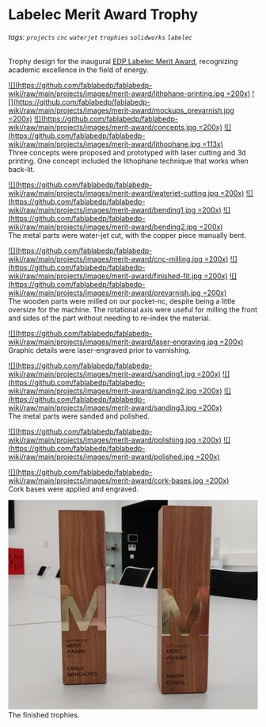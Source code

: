 # Labelec Merit Award Trophy

###### tags: `projects` `cnc` `waterjet` `trophies` `solidworks` `labelec`

Trophy design for the inaugural [EDP Labelec Merit Award](https://www.edp.com/en/innovation/labelec/merit-award#award), recognizing academic excellence in the field of energy.  

[![](https://github.com/fablabedp/fablabedp-wiki/raw/main/projects/images/merit-award/lithphane-printing.jpg =200x)](https://github.com/fablabedp/fablabedp-wiki/raw/main/projects/images/merit-award/lithphane-printing.jpg)
[![](https://github.com/fablabedp/fablabedp-wiki/raw/main/projects/images/merit-award/mockups_prevarnish.jpg =200x)](https://github.com/fablabedp/fablabedp-wiki/raw/main/projects/images/merit-award/mockups_prevarnish.jpg)
[![](https://github.com/fablabedp/fablabedp-wiki/raw/main/projects/images/merit-award/concepts.jpg =200x)](https://github.com/fablabedp/fablabedp-wiki/raw/main/projects/images/merit-award/concepts.jpg)
[![](https://github.com/fablabedp/fablabedp-wiki/raw/main/projects/images/merit-award/lithophane.jpg =113x)](https://github.com/fablabedp/fablabedp-wiki/raw/main/projects/images/merit-award/lithophane.jpg)  
Three concepts were proposed and prototyped with laser cutting and 3d printing.  One concept included the lithophane technique that works when back-lit.  

[![](https://github.com/fablabedp/fablabedp-wiki/raw/main/projects/images/merit-award/waterjet-cutting.jpg =200x)](https://github.com/fablabedp/fablabedp-wiki/raw/main/projects/images/merit-award/waterjet-cutting.jpg)
[![](https://github.com/fablabedp/fablabedp-wiki/raw/main/projects/images/merit-award/bending1.jpg =200x)](https://github.com/fablabedp/fablabedp-wiki/raw/main/projects/images/merit-award/bending1.jpg)
[![](https://github.com/fablabedp/fablabedp-wiki/raw/main/projects/images/merit-award/bending2.jpg =200x)](https://github.com/fablabedp/fablabedp-wiki/raw/main/projects/images/merit-award/bending2.jpg)  
The metal parts were water-jet cut, with the copper piece manually bent.  

[![](https://github.com/fablabedp/fablabedp-wiki/raw/main/projects/images/merit-award/cnc-milling.jpg =200x)](https://github.com/fablabedp/fablabedp-wiki/raw/main/projects/images/merit-award/cnc-milling.jpg)
[![](https://github.com/fablabedp/fablabedp-wiki/raw/main/projects/images/merit-award/finished-fit.jpg =200x)](https://github.com/fablabedp/fablabedp-wiki/raw/main/projects/images/merit-award/finished-fit.jpg)
[![](https://github.com/fablabedp/fablabedp-wiki/raw/main/projects/images/merit-award/prevarnish.jpg =200x)](https://github.com/fablabedp/fablabedp-wiki/raw/main/projects/images/merit-award/prevarnish.jpg)  
The wooden parts were milled on our pocket-nc, despite being a little oversize for the machine.  The rotational axis were useful for milling the front and sides of the part without needing to re-index the material.  

[![](https://github.com/fablabedp/fablabedp-wiki/raw/main/projects/images/merit-award/laser-engraving.jpg =200x)](https://github.com/fablabedp/fablabedp-wiki/raw/main/projects/images/merit-award/laser-engraving.jpg)  
Graphic details were laser-engraved prior to varnishing.  

[![](https://github.com/fablabedp/fablabedp-wiki/raw/main/projects/images/merit-award/sanding1.jpg =200x)](https://github.com/fablabedp/fablabedp-wiki/raw/main/projects/images/merit-award/sanding1.jpg)
[![](https://github.com/fablabedp/fablabedp-wiki/raw/main/projects/images/merit-award/sanding2.jpg =200x)](https://github.com/fablabedp/fablabedp-wiki/raw/main/projects/images/merit-award/sanding2.jpg)
[![](https://github.com/fablabedp/fablabedp-wiki/raw/main/projects/images/merit-award/sanding3.jpg =200x)](https://github.com/fablabedp/fablabedp-wiki/raw/main/projects/images/merit-award/sanding3.jpg)  
The metal parts were sanded and polished.  

[![](https://github.com/fablabedp/fablabedp-wiki/raw/main/projects/images/merit-award/polishing.jpg =200x)](https://github.com/fablabedp/fablabedp-wiki/raw/main/projects/images/merit-award/polishing.jpg)
[![](https://github.com/fablabedp/fablabedp-wiki/raw/main/projects/images/merit-award/polished.jpg =200x)](https://github.com/fablabedp/fablabedp-wiki/raw/main/projects/images/merit-award/polished.jpg)  

[![](https://github.com/fablabedp/fablabedp-wiki/raw/main/projects/images/merit-award/cork-bases.jpg =200x)](https://github.com/fablabedp/fablabedp-wiki/raw/main/projects/images/merit-award/cork-bases.jpg)  
Cork bases were applied and engraved.  

[![](https://github.com/fablabedp/fablabedp-wiki/raw/main/projects/images/merit-award/finished_trophies.jpg)](https://github.com/fablabedp/fablabedp-wiki/raw/main/projects/images/merit-award/finished_trophies.jpg)  
The finished trophies.  

